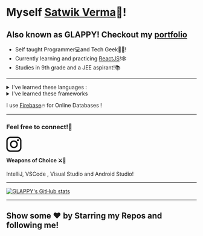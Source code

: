 # Myself <a href='https://github.com/glappy-py'>Satwik Verma</a>👋!
<h2>Also known as GLAPPY! Checkout my <a target = "_blank" href = "projectsofglappy.tk">portfolio</a></h2>

<ul>
<li>Self taught Programmer💻and Tech Geek👨‍💻! </li>
  <li>Currently learning and practicing <a target="_blank" href='https://reactjs.org/'>ReactJS</a>!🕸</li>
  <li>Studies in 9th grade and a JEE aspirant!📚</li>

</ul>

  <hr/>
<details >
<summary>I've learned these languages : </summary>
<ul>
  <li>Java</li>
  <li>Python</li>
  <li>JavaScript</li>
  <li>C#</li>
  <li>Everyone learns HTML and CSS 🤣</li>
</ul>
  </details>
  <details >
  <summary>I've learned these frameworks</summary>
<ul>
  <li>Flutter</li>
  <li>Android Native</li>
  <li>JQuery</li>
  <li>React</li>
  <li>Unity</li>
  <li>Unreal Engine</li>
</ul></details>

I use <a target="_blank" href='https://firebase.google.com/'>Firebase</a>🔥 for Online Databases !<hr/>
### Feel free to connect!💃
  <a target="_blank" href='https://www.instagram.com/glappyverma/'>
    <img src='img/insta.png' align='left' width='40px'>
  </a>
<br/>
<br>
<h4>Weapons of Choice ⚔🏹</h4>
IntelliJ, VSCode , Visual Studio and Android Studio!
<hr>

[![GLAPPY's GitHub stats](https://github-readme-stats.vercel.app/api?username=glappy-py&theme=dark)](https://github.com/anuraghazra/github-readme-stats)


<hr/>
<h2>Show some ❤ by Starring my Repos and following me!<h2/>
